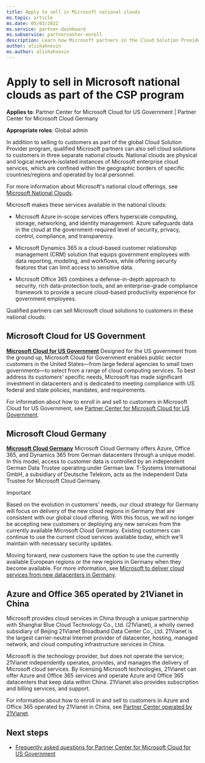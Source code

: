 ```yaml
---
title: Apply to sell in Microsoft national clouds
ms.topic: article
ms.date: 05/03/2022
ms.service: partner-dashboard
ms.subservice: partnercenter-enroll
description: Learn how Microsoft partners in the Cloud Solution Provider program can sell to customers enrolled in supported national clouds.
author: alishahnovin
ms.author: alishahnovin
---
```


# Apply to sell in Microsoft national clouds as part of the CSP program

**Applies to**: Partner Center for Microsoft Cloud for US Government | Partner Center for Microsoft Cloud Germany

**Appropriate roles**: Global admin

In addition to selling to customers as part of the global Cloud Solution Provider program, qualified Microsoft partners can also sell cloud solutions to customers in three separate national clouds. National clouds are physical and logical network-isolated instances of Microsoft enterprise cloud services, which are confined within the geographic borders of specific countries/regions and operated by local personnel.

For more information about Microsoft's national cloud offerings, see [Microsoft National Clouds](https://www.microsoft.com/trustcenter/cloudservices/nationalcloud).

Microsoft makes these services available in the national clouds:

- Microsoft Azure in-scope services offers hyperscale computing, storage, networking, and identity management. Azure safeguards data in the cloud at the government-required level of security, privacy, control, compliance, and transparency.

- Microsoft Dynamics 365 is a cloud-based customer relationship management (CRM) solution that equips government employees with data reporting, modeling, and workflows, while offering security features that can limit access to sensitive data.

- Microsoft Office 365 combines a defense-in-depth approach to security, rich data-protection tools, and an enterprise-grade compliance framework to provide a secure cloud-based productivity experience for government employees.

Qualified partners can sell Microsoft cloud solutions to customers in these national clouds:

## Microsoft Cloud for US Government

[**Microsoft Cloud for US Government**](https://www.microsoft.com/trustcenter/cloudservices/nationalcloud#Microsoft_Cloud_for_US) Designed for the US government from the ground up, Microsoft Cloud for Government enables public sector customers in the United States—from large federal agencies to small town governments—to select from a range of cloud computing services. To best address its customers' specific needs, Microsoft has made significant investment in datacenters and is dedicated to meeting compliance with US federal and state policies, mandates, and requirements.

For information about how to enroll in and sell to customers in Microsoft Cloud for US Government, see [Partner Center for Microsoft Cloud for US Government](partner-center-for-microsoft-us-govt-cloud.md).

## Microsoft Cloud Germany

[**Microsoft Cloud Germany**](https://www.microsoft.com/trustcenter/cloudservices/nationalcloud#Microsoft_Cloud_Germany) Microsoft Cloud Germany offers Azure, Office 365, and Dynamics 365 from German datacenters through a unique model. In this model, access to customer data is controlled by an independent German Data Trustee operating under German law. T-Systems International GmbH, a subsidiary of Deutsche Telekom, acts as the independent Data Trustee for Microsoft Cloud Germany.

> [!IMPORTANT]
> Based on the evolution in customers' needs, our cloud strategy for Germany will focus on delivery of the new cloud regions in Germany that are consistent with our global cloud offering. With this focus, we will no longer be accepting new customers or deploying any new services from the currently available Microsoft Cloud Germany. Existing customers can continue to use the current cloud services available today, which we'll maintain with necessary security updates.
>
> Moving forward, new customers have the option to use the currently available European regions or the new regions in Germany when they become available. For more information, see [Microsoft to deliver cloud services from new datacenters in Germany](https://news.microsoft.com/europe/2018/08/31/microsoft-to-deliver-cloud-services-from-new-datacentres-in-germany-in-2019-to-meet-evolving-customer-needs/).

## Azure and Office 365 operated by 21Vianet in China

Microsoft provides cloud services in China through a unique partnership with Shanghai Blue Cloud Technology Co., Ltd. (21Vianet), a wholly owned subsidiary of Beijing 21Vianet Broadband Data Center Co., Ltd. 21Vianet is the largest carrier-neutral Internet provider of datacenter, hosting, managed network, and cloud computing infrastructure services in China.

Microsoft is the technology provider, but does not operate the service; 21Vianet independently operates, provides, and manages the delivery of Microsoft cloud services. By licensing Microsoft technologies, 21Vianet can offer Azure and Office 365 services and operate Azure and Office 365 datacenters that keep data within China. 21Vianet also provides subscription and billing services, and support.

For information about how to enroll in and sell to customers in Azure and Office 365 operated by 21Vianet in China, see [Partner Center operated by 21Vianet](https://www.21vbluecloud.com/partner-china/welcome/).

## Next steps

- [Frequently asked questions for Partner Center for Microsoft Cloud for US Government](faq-for-us-govt-cloud.yml)
